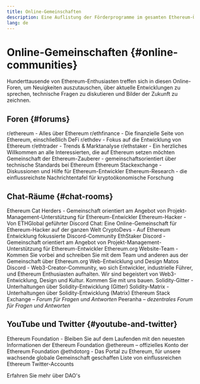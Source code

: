 ```yaml
---
title: Online-Gemeinschaften
description: Eine Auflistung der Förderprogramme im gesamten Ethereum-Ökosystem.
lang: de
---
```


# Online-Gemeinschaften {#online-communities}

Hunderttausende von Ethereum-Enthusiasten treffen sich in diesen Online-Foren, um Neuigkeiten auszutauschen, über aktuelle Entwicklungen zu sprechen, technische Fragen zu diskutieren und Bilder der Zukunft zu zeichnen.

## Foren {#forums}

<SocialListItem socialIcon="reddit"><Link to="https://www.reddit.com/r/ethereum">r/ethereum</Link> - Alles über Ethereum</SocialListItem>
<SocialListItem socialIcon="reddit"><Link to="https://www.reddit.com/r/ethfinance/">r/ethfinance</Link> - Die finanzielle Seite von Ethereum, einschließlich DeFi</SocialListItem>
<SocialListItem socialIcon="reddit"><Link to="https://www.reddit.com/r/ethdev/">r/ethdev</Link> - Fokus auf die Entwicklung von Ethereum</SocialListItem>
<SocialListItem socialIcon="reddit"><Link to="https://www.reddit.com/r/ethtrader/">r/ethtrader</Link> - Trends & Marktanalyse</SocialListItem>
<SocialListItem socialIcon="reddit"><Link to="https://www.reddit.com/r/ethstaker/">r/ethstaker</Link> - Ein herzliches Willkommen an alle Interessierten, die auf Ethereum setzen möchten</SocialListItem>
<SocialListItem socialIcon="webpage"><Link to="https://ethereum-magicians.org">Gemeinschaft der Ethereum-Zauberer</Link> - gemeinschaftsorientiert über technische Standards bei Ethereum</SocialListItem>
<SocialListItem socialIcon="stackExchange"><Link to="https://ethereum.stackexchange.com">Ethereum Stackexchange</Link> - Diskussionen und Hilfe für Ethereum-Entwickler</SocialListItem>
<SocialListItem socialIcon="webpage"><Link to="https://ethresear.ch">Ethereum-Research</Link> - die einflussreichste Nachrichtentafel für kryptoökonomische Forschung</SocialListItem>

## Chat-Räume {#chat-rooms}

<SocialListItem socialIcon="discord"><Link to="https://discord.com/invite/Nz6rtfJ8Cu">Ethereum Cat Herders</Link> - Gemeinschaft orientiert am Angebot von Projekt-Management-Unterstützung für Ethereum-Entwickler</SocialListItem>
<SocialListItem socialIcon="discord"><Link to="https://ethglobal.co/discord">Ethereum-Hacker</Link> - Von ETHGlobal geführter Discord Chat: Eine Online-Gemeinschaft für Ethereum-Hacker auf der ganzen Welt</SocialListItem>
<SocialListItem socialIcon="discord"><Link to="https://discord.gg/5W5tVb3">CryptoDevs</Link> - Auf Ethereum Entwicklung fokussierte Discord-Community</SocialListItem>
<SocialListItem socialIcon="discord"><Link to="https://discord.io/ethstaker">EthStaker Discord</Link> - Gemeinschaft orientiert am Angebot von Projekt-Management-Unterstützung für Ethereum-Entwickler</SocialListItem>
<SocialListItem socialIcon="discord"><Link to="https://discord.gg/CetY6Y4">Ethereum.org Website-Team</Link> - Kommen Sie vorbei and schreiben Sie mit dem Team und anderen aus der Gemeinschaft über Ethereum.org Web-Entwicklung und Design</SocialListItem>
<SocialListItem socialIcon="discord"><Link to="https://discord.matos.club/">Matos Discord</Link> - Web3-Creator-Community, wo sich Entwickler, industrielle Führer, und Ethereum Enthusiasten aufhalten. Wir sind begeistert von Web3-Entwicklung, Design und Kultur. Kommen Sie mit uns bauen.</SocialListItem>
<SocialListItem socialIcon="webpage"><Link to="https://gitter.im/ethereum/solidity/">Solidity-Gitter</Link> - Unterhaltungen über Solidity-Entwicklung (Gitter)</SocialListItem>
<SocialListItem socialIcon="webpage"><Link to="https://matrix.to/#/#ethereum_solidity:gitter.im">Solidity-Matrix</Link> - Unterhaltungen über Solidity-Entwicklung (Matrix)</SocialListItem>
<SocialListItem socialIcon="webpage"><Link to="https://ethereum.stackexchange.com/">Ethereum Stack Exchange</Link> _– Forum für Fragen und Antworten_</SocialListItem>
<SocialListItem socialIcon="webpage"><Link to="https://peeranha.io/">Peeranha</Link> _– dezentrales Forum für Fragen und Antworten_</SocialListItem>

## YouTube und Twitter {#youtube-and-twitter}

<SocialListItem socialIcon="youtube"><Link to="https://www.youtube.com/c/EthereumFoundation">Ethereum Foundation</Link> - Bleiben Sie auf dem Laufenden mit den neuesten Informationen der Ethereum Foundation</SocialListItem>
<SocialListItem socialIcon="twitter"><Link to="https://twitter.com/ethereum">@ethereum</Link> – offizielles Konto der Ethereum Foundation</SocialListItem>
<SocialListItem socialIcon="twitter"><Link to="https://twitter.com/ethdotorg">@ethdotorg</Link> - Das Portal zu Ethereum, für unsere wachsende globale Gemeinschaft geschaffen</SocialListItem>
<SocialListItem socialIcon="webpage"><Link to="https://hive.one/c/ethereum?page=1">Liste von einflussreichen Ethereum Twitter-Accounts</Link></SocialListItem>

<Divider />

<Callout emoji=":classical_building:" titleKey="page-community-daos-callout-title" descriptionKey="page-community-daos-callout-description">
  <div>
    <ButtonLink to="/community/get-involved/#decentralized-autonomous-organizations-daos">
      Erfahren Sie mehr über DAO's
    </ButtonLink>
  </div>
</Callout>
